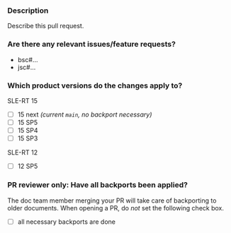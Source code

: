 ### Description

Describe this pull request.

### Are there any relevant issues/feature requests?

* bsc#...
* jsc#...

### Which product versions do the changes apply to?

SLE-RT 15
- [ ] 15 next *(current `main`, no backport necessary)*
- [ ] 15 SP5
- [ ] 15 SP4
- [ ] 15 SP3

SLE-RT 12
- [ ] 12 SP5

### PR reviewer only: Have all backports been applied?

The doc team member merging your PR will take care of backporting to older documents.
When opening a PR, do *not* set the following check box.

- [ ] all necessary backports are done

